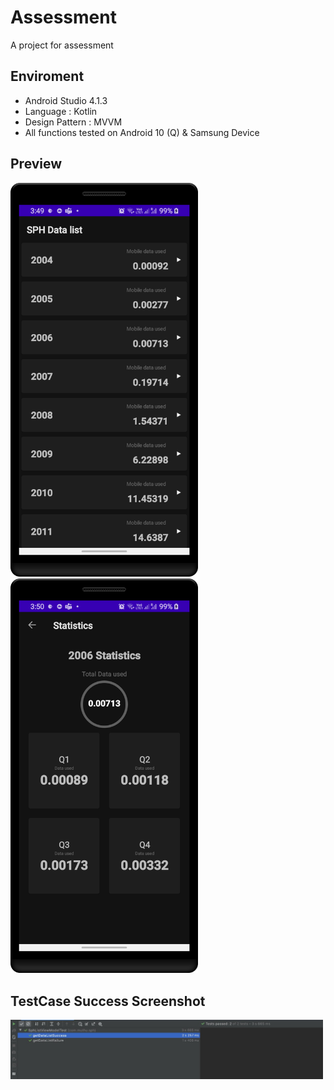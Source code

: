 # Assessment
A project for assessment

## Enviroment
- Android Studio 4.1.3
- Language : Kotlin
- Design Pattern : MVVM
- All functions tested on Android 10 (Q) & Samsung Device

## Preview

<div>
<img src="https://github.com/MuthuHere/InterviewAssessment/blob/development/ss/list_page.png" width="300px">
<img src="https://github.com/MuthuHere/InterviewAssessment/blob/development/ss/detail_page.png" width="300px">
</div>

## TestCase Success Screenshot
<div>
<img src="https://github.com/MuthuHere/InterviewAssessment/blob/development/ss/test_case_ss.jpeg" width="500px">
</div>

